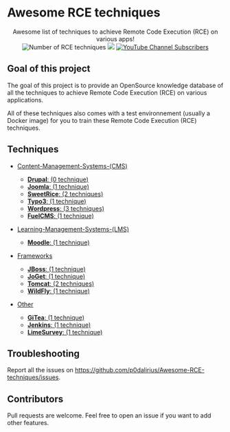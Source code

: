 # Awesome RCE techniques

<p align="center">
  Awesome list of techniques to achieve Remote Code Execution (RCE) on various apps!
  <br>
  <img alt="Number of RCE techniques" src="https://img.shields.io/badge/techniques-10-brightgreen">
  <a href="https://twitter.com/intent/follow?screen_name=podalirius_" title="Follow"><img src="https://img.shields.io/twitter/follow/podalirius_?label=Podalirius&style=social"></a>
  <a href="https://www.youtube.com/c/Podalirius_?sub_confirmation=1" title="Subscribe"><img alt="YouTube Channel Subscribers" src="https://img.shields.io/youtube/channel/subscribers/UCF_x5O7CSfr82AfNVTKOv_A?style=social"></a>
  <br>
</p>

## Goal of this project

The goal of this project is to provide an OpenSource knowledge database of all the techniques to achieve Remote Code Execution (RCE) on various applications. 

All of these techniques also comes with a test environnement (usually a Docker image) for you to train these Remote Code Execution (RCE) techniques.

## Techniques

 - [Content-Management-Systems-(CMS)](./Content-Management-Systems-(CMS)/)
   + [**Drupal**: (0 technique)](./Content-Management-Systems-(CMS)/Drupal/)
   + [**Joomla**: (1 technique)](./Content-Management-Systems-(CMS)/Joomla/)
   + [**SweetRice**: (2 techniques)](./Content-Management-Systems-(CMS)/SweetRice/)
   + [**Typo3**: (1 technique)](./Content-Management-Systems-(CMS)/Typo3/)
   + [**Wordpress**: (3 techniques)](./Content-Management-Systems-(CMS)/Wordpress/)
   + [**FuelCMS**: (1 technique)](./Content-Management-Systems-(CMS)/FuelCMS/)
   
 - [Learning-Management-Systems-(LMS)](./Learning-Management-Systems-(LMS)/)
   + [**Moodle**: (1 technique)](./Content-Management-Systems-(CMS)/Moodle/)
 
 - [Frameworks](./Frameworks/)
   + [**JBoss**: (1 technique)](./Frameworks/JBoss/)
   + [**JoGet**: (1 technique)](./Frameworks/JoGet/)
   + [**Tomcat**: (2 techniques)](./Frameworks/Tomcat/)
   + [**WildFly**: (1 technique)](./Frameworks/WildFly/)

 - [Other](./Other/)
   + [**GiTea**: (1 technique)](./Other/GiTea/)
   + [**Jenkins**: (1 technique)](./Other/Jenkins/)
   + [**LimeSurvey**: (1 technique)](./Other/LimeSurvey/)

## Troubleshooting

Report all the issues on https://github.com/p0dalirius/Awesome-RCE-techniques/issues.

## Contributors

Pull requests are welcome. Feel free to open an issue if you want to add other features.
